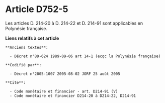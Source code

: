 # Article D752-5

Les articles D. 214-20 à D. 214-22 et D. 214-91 sont applicables en Polynésie française.

**Liens relatifs à cet article**

	**Anciens textes**:

	  - Décret n°89-624 1989-09-06 art 14-1 (ecqc la Polynésie française)

	**Codifié par**:

	  - Décret n°2005-1007 2005-08-02 JORF 25 août 2005

	**Cite**:

	  - Code monétaire et financier - art. D214-91 (V)
	  - Code monétaire et financier D214-20 à D214-22, D214-91
